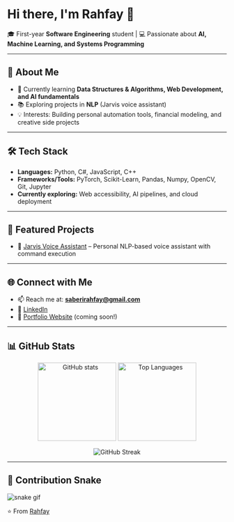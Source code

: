 # Hi there, I'm Rahfay 👋

🎓 First-year **Software Engineering** student | 💻 Passionate about **AI, Machine Learning, and Systems Programming**  

---

## 🚀 About Me
- 🌱 Currently learning **Data Structures & Algorithms, Web Development, and AI fundamentals**
- 📚 Exploring projects in **NLP** (Jarvis voice assistant)
- 💡 Interests: Building personal automation tools, financial modeling, and creative side projects

---

## 🛠 Tech Stack
- **Languages:** Python, C#, JavaScript, C++
- **Frameworks/Tools:** PyTorch, Scikit-Learn, Pandas, Numpy, OpenCV, Git, Jupyter
- **Currently exploring:** Web accessibility, AI pipelines, and cloud deployment

---

## 📌 Featured Projects
- 🧠 [Jarvis Voice Assistant](#) – Personal NLP-based voice assistant with command execution  
---


## 🌐 Connect with Me
- 📫 Reach me at: **saberirahfay@gmail.com**  
- 💼 [LinkedIn](#https://www.linkedin.com/in/rahfay-saberi-7b1b75339/)  
- 🎨 [Portfolio Website](#) (coming soon!)

---

## 📊 GitHub Stats
<p align="center">
  <img src="https://github-readme-stats.vercel.app/api?username=rahfay&show_icons=true&theme=tokyonight" alt="GitHub stats" height="180"/>
  <img src="https://github-readme-stats.vercel.app/api/top-langs/?username=rahfay&layout=compact&theme=tokyonight" alt="Top Languages" height="180"/>
</p>

<p align="center">
  <img src="https://github-readme-streak-stats.herokuapp.com/?user=rahfay&theme=tokyonight" alt="GitHub Streak"/>
</p>

---


## 🐍 Contribution Snake
![snake gif](https://github.com/rahfay/rahfay/blob/output/github-contribution-grid-snake.svg)


⭐️ From [Rahfay](https://github.com/rahfay)  
